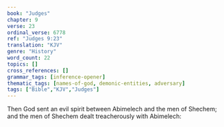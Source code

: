 ```yaml
---
book: "Judges"
chapter: 9
verse: 23
ordinal_verse: 6778
ref: "Judges 9:23"
translation: "KJV"
genre: "History"
word_count: 22
topics: []
cross_references: []
grammar_tags: [inference-opener]
thematic_tags: [names-of-god, demonic-entities, adversary]
tags: ["Bible","KJV","Judges"]
---
```

Then God sent an evil spirit between Abimelech and the men of Shechem; and the men of Shechem dealt treacherously with Abimelech:
